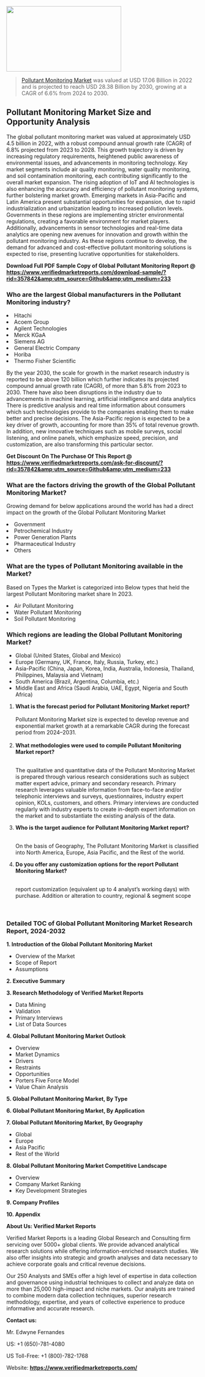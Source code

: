 <img src="https://ffe5etoiles.com/wp-content/uploads/2024/12/MST1-300x171.png" alt="" width="300" height="171" class="alignnone size-medium wp-image-20088" /><blockquote><p><p><a href="https://www.verifiedmarketreports.com/download-sample/?rid=357842&utm_source=Github&utm_medium=233" target="_blank">Pollutant Monitoring Market</a> was valued at USD 17.06 Billion in 2022 and is projected to reach USD 28.38 Billion by 2030, growing at a CAGR of 6.6% from 2024 to 2030.</p></blockquote><p><h2>Pollutant Monitoring Market Size and Opportunity Analysis</h2> The global pollutant monitoring market was valued at approximately USD 4.5 billion in 2022, with a robust compound annual growth rate (CAGR) of 6.8% projected from 2023 to 2028. This growth trajectory is driven by increasing regulatory requirements, heightened public awareness of environmental issues, and advancements in monitoring technology. Key market segments include air quality monitoring, water quality monitoring, and soil contamination monitoring, each contributing significantly to the overall market expansion. The rising adoption of IoT and AI technologies is also enhancing the accuracy and efficiency of pollutant monitoring systems, further bolstering market growth. Emerging markets in Asia-Pacific and Latin America present substantial opportunities for expansion, due to rapid industrialization and urbanization leading to increased pollution levels. Governments in these regions are implementing stricter environmental regulations, creating a favorable environment for market players. Additionally, advancements in sensor technologies and real-time data analytics are opening new avenues for innovation and growth within the pollutant monitoring industry. As these regions continue to develop, the demand for advanced and cost-effective pollutant monitoring solutions is expected to rise, presenting lucrative opportunities for stakeholders. </p><p class=""><strong>Download Full PDF Sample Copy of Global Pollutant Monitoring Report @ <a href="https://www.verifiedmarketreports.com/download-sample/?rid=357842&amp;utm_source=Github&amp;utm_medium=233" target="_blank">https://www.verifiedmarketreports.com/download-sample/?rid=357842&amp;utm_source=Github&amp;utm_medium=233</a></strong></p><h3 id="" class="">Who are the largest Global manufacturers in the Pollutant Monitoring industry?</h3><p><li>Hitachi</li><li> Acoem Group</li><li> Agilent Technologies</li><li> Merck KGaA</li><li> Siemens AG</li><li> General Electric Company</li><li> Horiba</li><li> Thermo Fisher Scientific</li></p><div class=""><div class="" dir="" data-message-author-role="" data-message-id="" data-message-model-slug=""><div class=""><div class=""><div class=""><div class="" dir="" data-message-author-role="" data-message-id="" data-message-model-slug=""><div class=""><div class=""><p>By the year 2030, the scale for growth in the market research industry is reported to be above 120 billion which further indicates its projected compound annual growth rate (CAGR), of more than 5.8% from 2023 to 2030. There have also been disruptions in the industry due to advancements in machine learning, artificial intelligence and data analytics There is predictive analysis and real time information about consumers which such technologies provide to the companies enabling them to make better and precise decisions. The Asia-Pacific region is expected to be a key driver of growth, accounting for more than 35% of total revenue growth. In addition, new innovative techniques such as mobile surveys, social listening, and online panels, which emphasize speed, precision, and customization, are also transforming this particular sector.</p><p><strong>Get Discount On The Purchase Of This Report @&nbsp; <a href="https://www.verifiedmarketreports.com/ask-for-discount/?rid=357842&amp;utm_source=Github&amp;utm_medium=233" target="_blank">https://www.verifiedmarketreports.com/ask-for-discount/?rid=357842&amp;utm_source=Github&amp;utm_medium=233</a></strong></p></div></div></div></div></div></div></div></div><h3 id="" class="">What are the factors driving the growth of the Global Pollutant Monitoring Market?</h3><p id="" class="">Growing demand for below applications around the world has had a direct impact on the growth of the Global Pollutant Monitoring Market</p><p id="" class=""><li>Government</li><li> Petrochemical Industry</li><li> Power Generation Plants</li><li> Pharmaceutical Industry</li><li> Others</li></p><h3 id="" class="">What are the types of Pollutant Monitoring available in the Market?</h3><p id="" class="">Based on Types the Market is categorized into Below types that held the largest Pollutant Monitoring market share In 2023.</p><p id="" class=""><li>Air Pollutant Monitoring</li><li> Water Pollutant Monitoring</li><li> Soil Pollutant Monitoring</li></p><h3 id="" class="">Which regions are leading the Global Pollutant Monitoring Market?</h3><ul><li>Global (United States, Global and Mexico)</li><li>Europe (Germany, UK, France, Italy, Russia, Turkey, etc.)</li><li>Asia-Pacific (China, Japan, Korea, India, Australia, Indonesia, Thailand, Philippines, Malaysia and Vietnam)</li><li>South America (Brazil, Argentina, Columbia, etc.)</li><li>Middle East and Africa (Saudi Arabia, UAE, Egypt, Nigeria and South Africa)</li></ul><p><ol><li><strong>What is the forecast period for Pollutant Monitoring Market report?<br /></strong><br /><span data-sheets-root="1" data-sheets-value="{&quot;1&quot;:2,&quot;2&quot;:&quot;XXXX size is expected to develop revenue and exponential market growth at a remarkable CAGR during the forecast period from 2024&ndash;2030.&quot;}" data-sheets-userformat="{&quot;2&quot;:12674,&quot;4&quot;:{&quot;1&quot;:2,&quot;2&quot;:16776960},&quot;10&quot;:2,&quot;11&quot;:0,&quot;15&quot;:&quot;Arial&quot;,&quot;16&quot;:12}">Pollutant Monitoring Market size is expected to develop revenue and exponential market growth at a remarkable CAGR during the forecast period from 2024&ndash;2031.</span><br /><br /></li><li><strong>What methodologies were used to compile Pollutant Monitoring Market report?<br /><br /></strong><p>The qualitative and quantitative data of the&nbsp;Pollutant Monitoring Market is prepared through various research considerations such as subject matter expert advice, primary and secondary research. Primary research leverages valuable information from face-to-face and/or telephonic interviews and surveys, questionnaires, industry expert opinion, KOLs, customers, and others. Primary interviews are conducted regularly with industry experts to create in-depth expert information on the market and to substantiate the existing analysis of the data.&nbsp;</p></li><li><strong>Who is the target audience for Pollutant Monitoring Market report?<br /><br /></strong><p>On the basis of Geography, The&nbsp;Pollutant Monitoring Market is classified into North America, Europe, Asia Pacific, and the Rest of the world.</p></li><li><strong>Do you offer any customization options for the report Pollutant Monitoring Market?<br /><br /></strong><p>report customization (equivalent up to 4 analyst&rsquo;s working days) with purchase. Addition or alteration to country, regional &amp; segment scope</p><p>&nbsp;</p></li></ol></p><h3 id="" class="">Detailed TOC of Global Pollutant Monitoring Market Research Report, 2024-2032</h3><p id="" class=""><strong>1. Introduction of the Global Pollutant Monitoring Market</strong></p><ul><li>Overview of the Market</li><li>Scope of Report</li><li>Assumptions</li></ul><p id="" class=""><strong>2. Executive Summary</strong></p><p id="" class=""><strong>3. Research Methodology of&nbsp;Verified Market Reports</strong></p><ul><li>Data Mining</li><li>Validation</li><li>Primary Interviews</li><li>List of Data Sources</li></ul><p id="" class=""><strong>4. Global Pollutant Monitoring Market Outlook</strong></p><ul><li>Overview</li><li>Market Dynamics</li><li>Drivers</li><li>Restraints</li><li>Opportunities</li><li>Porters Five Force Model</li><li>Value Chain Analysis</li></ul><p id="" class=""><strong>5. Global Pollutant Monitoring Market, By&nbsp;Type</strong></p><p id="" class=""><strong>6. Global Pollutant Monitoring Market, By Application</strong></p><p id="" class=""><strong>7. Global Pollutant Monitoring Market, By Geography</strong></p><ul><li>Global</li><li>Europe</li><li>Asia Pacific</li><li>Rest of the World</li></ul><p id="" class=""><strong>8. Global Pollutant Monitoring Market Competitive Landscape</strong></p><ul><li>Overview</li><li>Company Market Ranking</li><li>Key Development Strategies</li></ul><p id="" class=""><strong>9. Company Profiles</strong></p><p id="" class=""><strong>10. Appendix</strong></p><p id="" class=""><strong>About Us: Verified Market Reports</strong></p><p id="" class="">Verified Market Reports is a leading Global Research and Consulting firm servicing over 5000+ global clients. We provide advanced analytical research solutions while offering information-enriched research studies. We also offer insights into strategic and growth analyses and data necessary to achieve corporate goals and critical revenue decisions.</p><p id="" class="">Our 250 Analysts and SMEs offer a high level of expertise in data collection and governance using industrial techniques to collect and analyze data on more than 25,000 high-impact and niche markets. Our analysts are trained to combine modern data collection techniques, superior research methodology, expertise, and years of collective experience to produce informative and accurate research.</p><p id="" class=""><strong>Contact us:</strong></p><p id="" class="">Mr. Edwyne Fernandes</p><p id="" class="">US: +1 (650)-781-4080</p><p id="" class="">US Toll-Free: +1 (800)-782-1768</p><p id="" class="">Website: <a target="" data-test-app-aware-link=""><strong>https://www.verifiedmarketreports.com/</strong></a></p>
